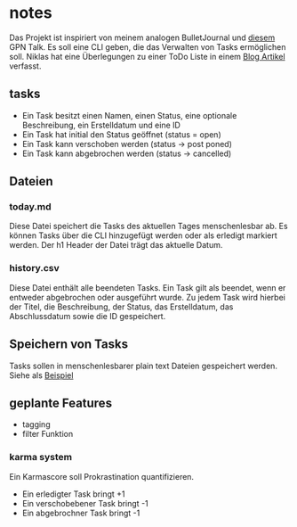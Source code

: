 # notes

Das Projekt ist inspiriert von meinem analogen BulletJournal und [diesem](https://entropia.de/GPN19:Plain_Text:_Die_unertr%C3%A4gliche_Leichtigkeit_des_Seins) GPN Talk. Es soll eine CLI geben, die das Verwalten von Tasks ermöglichen soll. Niklas hat eine Überlegungen zu einer ToDo Liste in einem [Blog Artikel](https://www.ytvwld.de/blog/ToDo.html) verfasst.

## tasks

* Ein Task besitzt einen Namen, einen Status, eine optionale Beschreibung, ein Erstelldatum und eine ID
* Ein Task hat initial den Status geöffnet (status = open)
* Ein Task kann verschoben werden (status -> post poned)
* Ein Task kann abgebrochen werden (status -> cancelled)

## Dateien

### today.md

Diese Datei speichert die Tasks des aktuellen Tages menschenlesbar ab. Es können Tasks über die CLI hinzugefügt werden oder als erledigt markiert werden. Der h1 Header der Datei trägt das aktuelle Datum.

### history.csv

Diese Datei enthält alle beendeten Tasks. Ein Task gilt als beendet, wenn er entweder abgebrochen oder ausgeführt wurde. Zu jedem Task wird hierbei der Titel, die Beschreibung, der Status, das Erstelldatum, das Abschlussdatum sowie die ID gespeichert.

## Speichern von Tasks

Tasks sollen in menschenlesbarer plain text Dateien gespeichert werden. Siehe als [Beispiel](./example.md)

## geplante Features

* tagging
* filter Funktion

### karma system

Ein Karmascore soll Prokrastination quantifizieren.

* Ein erledigter Task bringt +1
* Ein verschobebener Task bringt -1
* Ein abgebrochner Task bringt -1
